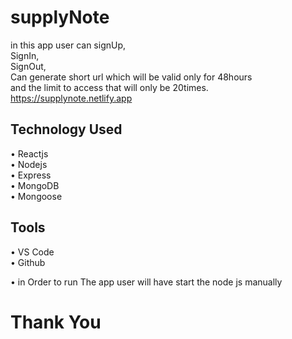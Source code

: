 # supplyNote

in this app user can signUp,<br>SignIn,<br>SignOut,<br>Can generate short url which will be valid only for 48hours <br>and the limit to access that will only be 20times.<br>
https://supplynote.netlify.app



## Technology Used
•	Reactjs <br>
•	Nodejs <br>
•	Express <br>
•	MongoDB <br>
•	Mongoose <br>




## Tools
•	VS Code <br>
•	Github <br>

• in Order to run The app user will have start the node js manually       

# Thank You


